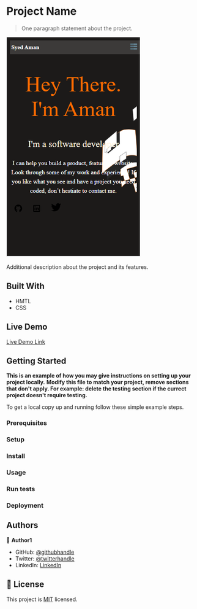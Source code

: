 

# Project Name

> One paragraph statement about the project.

![screenshot](./app_screenshot.png)

Additional description about the project and its features.

## Built With

- HMTL
- CSS

## Live Demo

[Live Demo Link](https://livedemo.com)

## Getting Started

**This is an example of how you may give instructions on setting up your project locally.**
**Modify this file to match your project, remove sections that don't apply. For example: delete the testing section if the currect project doesn't require testing.**

To get a local copy up and running follow these simple example steps.

### Prerequisites

### Setup

### Install

### Usage

### Run tests

### Deployment

## Authors

👤 **Author1**

- GitHub: [@githubhandle](https://github.com/SyedAman10)
- Twitter: [@twitterhandle](https://twitter.com/SyedAman9248)
- LinkedIn: [LinkedIn](https://www.linkedin.com/in/syed-aman-ullah-238500196/)

## 📝 License

This project is [MIT](./MIT.md) licensed.
